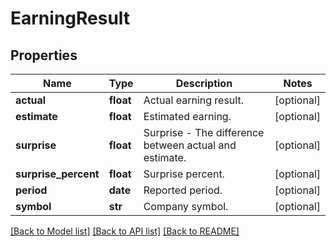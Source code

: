 # EarningResult

## Properties
Name | Type | Description | Notes
------------ | ------------- | ------------- | -------------
**actual** | **float** | Actual earning result. | [optional] 
**estimate** | **float** | Estimated earning. | [optional] 
**surprise** | **float** | Surprise - The difference between actual and estimate. | [optional] 
**surprise_percent** | **float** | Surprise percent. | [optional] 
**period** | **date** | Reported period. | [optional] 
**symbol** | **str** | Company symbol. | [optional] 

[[Back to Model list]](../README.md#documentation-for-models) [[Back to API list]](../README.md#documentation-for-api-endpoints) [[Back to README]](../README.md)


